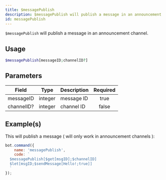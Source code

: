 ```yaml
---
title: $messagePublish
description: $messagePublish will publish a message in an announcement channel.
id: messagePublish
---
```


`$messagePublish` will publish a message in an announcement channel.

## Usage

```php
$messagePublish[messageID;channelID?]
```

## Parameters

| Field      | Type    | Description | Required |
|------------|---------|-------------|:--------:|
| messageID  | integer | message ID  |   true   |
| channelID? | integer | channel ID  |  false   |

## Example(s)

This will publish a message ( will only work in announcement channels ):

```javascript
bot.command({
    name: 'messagePublish',
    code: `
  $messagePublish[$get[msgID];$channelID]
  $let[msgID;$sendMessage[Hello!;true]]
  `
});
```
